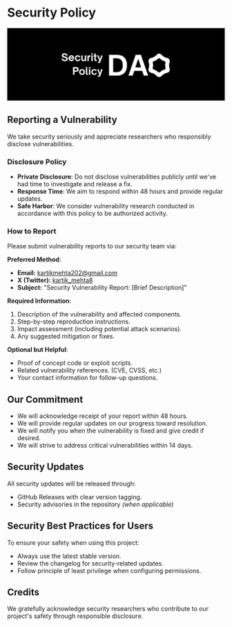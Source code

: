 # Security Policy

![SECURITY](../.gitbook/assets/security.png)

## Reporting a Vulnerability

We take security seriously and appreciate researchers who responsibly disclose vulnerabilities.

### Disclosure Policy

- **Private Disclosure**: Do not disclose vulnerabilities publicly until we've had time to investigate and release a fix.
- **Response Time**: We aim to respond within 48 hours and provide regular updates.
- **Safe Harbor**: We consider vulnerability research conducted in accordance with this policy to be authorized activity.

### How to Report

Please submit vulnerability reports to our security team via:

**Preferred Method**:  
- **Email:** kartikmehta202@gmail.com
- **X (Twitter):** [kartik_mehta8](https://x.com/kartik_mehta8)
- **Subject:** "Security Vulnerability Report: [Brief Description]"

**Required Information**:
1. Description of the vulnerability and affected components.
2. Step-by-step reproduction instructions.
3. Impact assessment (including potential attack scenarios).
4. Any suggested mitigation or fixes.

**Optional but Helpful**:
- Proof of concept code or exploit scripts.
- Related vulnerability references. (CVE, CVSS, etc.)
- Your contact information for follow-up questions.

## Our Commitment

- We will acknowledge receipt of your report within 48 hours.
- We will provide regular updates on our progress toward resolution.
- We will notify you when the vulnerability is fixed and give credit if desired.
- We will strive to address critical vulnerabilities within 14 days.

## Security Updates

All security updates will be released through:
- GitHub Releases with clear version tagging.
- Security advisories in the repository *(when applicable)*

## Security Best Practices for Users

To ensure your safety when using this project:
- Always use the latest stable version.
- Review the changelog for security-related updates.
- Follow principle of least privilege when configuring permissions.

## Credits

We gratefully acknowledge security researchers who contribute to our project's safety through responsible disclosure.
